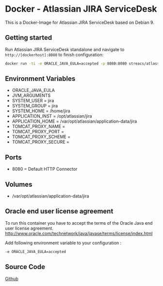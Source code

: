 # Docker - Atlassian JIRA ServiceDesk

This is a Docker-Image for Atlassian JIRA ServiceDesk based on Debian 9.

## Getting started
Run Atlassian JIRA ServiceDesk standalone and navigate to `http://[dockerhost]:8080` to finish configuration:

```bash
docker run -ti -e ORACLE_JAVA_EULA=accepted -p 8080:8080 streacs/atlassian-jira-servicedesk:x.x.x
```

## Environment Variables
* ORACLE_JAVA_EULA
* JVM_ARGUMENTS
* SYSTEM_USER = jira
* SYSTEM_GROUP = jira
* SYSTEM_HOME = /home/jira
* APPLICATION_INST = /opt/atlassian/jira
* APPLICATION_HOME = /var/opt/atlassian/application-data/jira
* TOMCAT_PROXY_NAME =
* TOMCAT_PROXY_PORT =
* TOMCAT_PROXY_SCHEME =
* TOMCAT_PROXY_SECURE =

## Ports
* 8080 = Default HTTP Connector

## Volumes
* /var/opt/atlassian/application-data/jira

## Oracle end user license agreement
To run this container you have to accept the terms of the Oracle Java end user license agreement.
http://www.oracle.com/technetwork/java/javase/terms/license/index.html

Add following environment variable to your configuration : 
```bash
-e ORACLE_JAVA_EULA=accepted
```

## Source Code
[Github](https://github.com/streacs/docker_atlassian_jira_servicedesk)